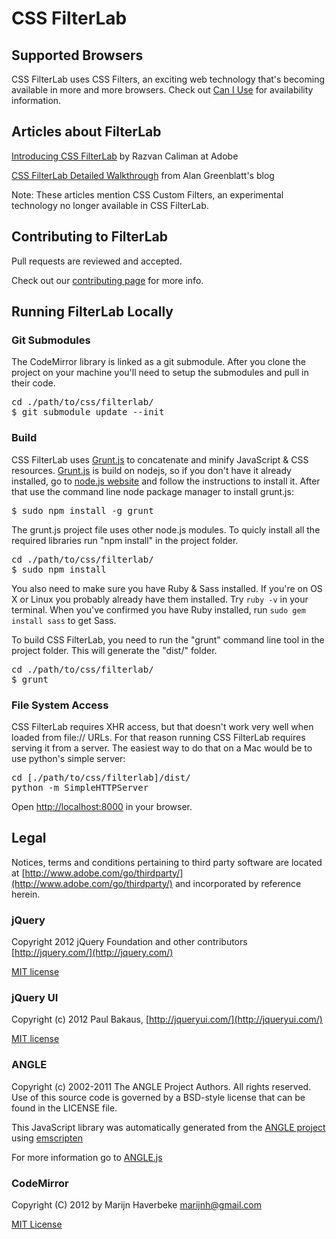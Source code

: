 CSS FilterLab
=====

Supported Browsers
-----

CSS FilterLab uses CSS Filters, an exciting web technology that's becoming available in more and more browsers.
Check out [Can I Use](http://caniuse.com/css-filters) for availability information.

Articles about FilterLab
-----

[Introducing CSS FilterLab](http://www.adobe.com/devnet/html5/articles/css-filterlab.html) by Razvan Caliman at Adobe

[CSS FilterLab Detailed Walkthrough](http://blattchat.com/2012/10/02/css-filterlab/) from Alan Greenblatt's blog

Note: These articles mention CSS Custom Filters, an experimental technology no longer available in CSS FilterLab.

Contributing to FilterLab
-----
Pull requests are reviewed and accepted.

Check out our [contributing page](CONTRIBUTING.md) for more info.

Running FilterLab Locally
-----

### Git Submodules

The CodeMirror library is linked as a git submodule.
After you clone the project on your machine you'll need to setup the submodules and pull in their code.

<pre>
cd ./path/to/css/filterlab/
$ git submodule update --init
</pre>

### Build

CSS FilterLab uses [Grunt.js](http://gruntjs.com/) to concatenate and minify JavaScript & CSS resources. [Grunt.js](http://gruntjs.com/) is build on nodejs, so if you don't have it already installed, go to [node.js website](http://nodejs.org/) and follow the instructions to install it. After that use the command line node package manager to install grunt.js:

<pre>
$ sudo npm install -g grunt
</pre>

The grunt.js project file uses other node.js modules. To quicly install all the required libraries run "npm install" in the project folder.

<pre>
cd ./path/to/css/filterlab/
$ sudo npm install
</pre>

You also need to make sure you have Ruby & Sass installed.  If you're on OS X or Linux you probably already have them installed.  Try <code>ruby -v</code> in your terminal.  When you've confirmed you have Ruby installed, run <code>sudo gem install sass</code> to get Sass.

To build CSS FilterLab, you need to run the "grunt" command line tool in the project folder. This will generate the "dist/" folder.

<pre>
cd ./path/to/css/filterlab/
$ grunt
</pre>

### File System Access

CSS FilterLab requires XHR access, but that doesn't work very well when loaded from file:// URLs. For that reason running CSS FilterLab requires serving it from a server. The easiest way to do that on a Mac would be to use python's simple server:

<pre>
cd [./path/to/css/filterlab]/dist/
python -m SimpleHTTPServer
</pre>

Open [http://localhost:8000](http://localhost:8000) in your browser.

Legal
----

Notices, terms and conditions pertaining to third party software are located at [http://www.adobe.com/go/thirdparty/](http://www.adobe.com/go/thirdparty/) and incorporated by reference herein.

### jQuery

Copyright 2012 jQuery Foundation and other contributors [http://jquery.com/](http://jquery.com/)

[MIT license](https://github.com/jquery/jquery/blob/master/MIT-LICENSE.txt)

### jQuery UI

Copyright (c) 2012 Paul Bakaus, [http://jqueryui.com/](http://jqueryui.com/)

[MIT license](http://jquery-ui.googlecode.com/svn/tags/latest/MIT-LICENSE.txt)

### ANGLE

Copyright (c) 2002-2011 The ANGLE Project Authors. All rights reserved.
Use of this source code is governed by a BSD-style license that can be
found in the LICENSE file.

This JavaScript library was automatically generated from the [ANGLE project](http://code.google.com/p/angleproject/) 
using [emscripten](https://github.com/kripken/emscripten)
 
For more information go to [ANGLE.js](https://github.com/adobe/angle.js)

### CodeMirror

Copyright (C) 2012 by Marijn Haverbeke <marijnh@gmail.com>

[MIT License](http://codemirror.net/LICENSE)
